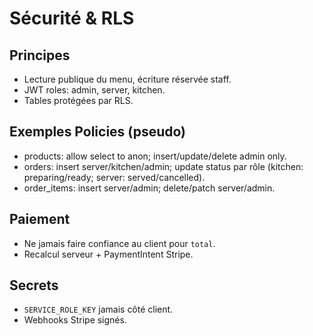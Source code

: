 # Sécurité & RLS

## Principes
- Lecture publique du menu, écriture réservée staff.
- JWT roles: admin, server, kitchen.
- Tables protégées par RLS.

## Exemples Policies (pseudo)
- products: allow select to anon; insert/update/delete admin only.
- orders: insert server/kitchen/admin; update status par rôle (kitchen: preparing/ready; server: served/cancelled).
- order_items: insert server/admin; delete/patch server/admin.

## Paiement
- Ne jamais faire confiance au client pour `total`.
- Recalcul serveur + PaymentIntent Stripe.

## Secrets
- `SERVICE_ROLE_KEY` jamais côté client.
- Webhooks Stripe signés.

